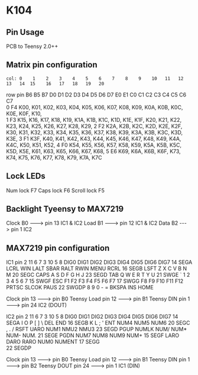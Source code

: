 # K104

Pin Usage
-----------------------------------------------------------------------------------------------------------------
PCB to Teensy 2.0++

Matrix pin configuration
------------------------

    col: 0    1    2    3    4    5    6    7    8    9    10   11   12   13   14  15    16   17   18   19   20   
row pin  B6   B5   B7   D0   D1   D2   D3   D4   D5   D6   D7   E0   E1   C0   C1   C2   C3   C4   C5   C6   C7      
  0 F4	 K00, K01, K02, K03, K04, K05, K06, K07, K08, K09, K0A, K0B, K0C,      K0E, K0F, K10,                     
  1 F3   K15, K16, K17, K18, K19, K1A, K1B, K1C, K1D, K1E, K1F, K20, K21, K22, K23, K24, K25, K26, K27, K28, K29,
  2 F2   K2A, K2B, K2C, K2D, K2E, K2F, K30, K31, K32, K33, K34, K35, K36, K37, K38, K39, K3A, K3B, K3C, K3D, K3E,
  3 F1   K3F, K40, K41, K42, K43, K44, K45, K46, K47, K48, K49, K4A,      K4C,                K50, K51, K52,
  4 F0   K54, K55, K56, K57, K58, K59, K5A, K5B, K5C, K5D, K5E,           K61,      K63,      K65, K66, K67, K68,
  5 E6   K69, K6A, K6B,                K6F,                K73, K74, K75, K76, K77, K78, K79, K7A,      K7C

Lock LEDs
---------
Num lock    F7
Caps lock   F6
Scroll lock F5

Backlight Tyeensy to MAX7219 
----------------------------
Clock  B0 ---> pin 13 IC1 & IC2
Load   B1 ---> pin 12 IC1 & IC2
Data   B2 ---> pin 1  IC2

MAX7219 pin configuration
-------------------------
IC1
pin       2     11    6     7     3     10    5     8
          DIG0  DIG1  DIG2  DIG3  DIG4  DIG5  DIG6  DIG7
 14 SEGA  LCRL  WIN   LALT  SBAR  RALT  RWIN  MENU  RCRL
 16 SEGB  LSFT  Z     X     C     V     B     N     M
 20 SEGC  CAPS  A     S     D     F     G     H     J
 23 SEGD  TAB   Q     W     E     R     T     Y     U
 21 SWGE  `     1     2     3     4     5     6     7
 15 SWGF  ESC   F1    F2    F3    F4    F5    F6    F7
 17 SWGG  F8    F9    F10   F11   F12   PRTSC SLCOK PAUS
 22 SWGDP 8     9     0     -     =     BKSPA INS   HOME

Clock pin 13 ---> pin B0 Teensy
Load  pin 12 ---> pin B1 Teensy
DIN   pin 1  ---> pin 24 IC2 (DOUT)

IC2
pin       2     11    6     7     3     10    5     8
          DIG0  DIG1  DIG2  DIG3  DIG4  DIG5  DIG6  DIG7
 14 SEGA  I     O     P     [     ]     \     DEL   END
 16 SEGB  K     L     ;     '     ENT   NUM4  NUM5  NUM6
 20 SEGC  ,     .     /     RSFT  UARO  NUM1  NMU2  NMU3
 23 SEGD  PGUP  NUMLK NUM/  NUM*  NUM-  NUM. 
 21 SEGE  PGDN  NUM7  NUM8  NUM9  NUM+ 
 15 SEGF  LARO  DARO  RARO  NUM0  NUMENT
 17 SEGG                          
 22 SEGDP

Clock pin 13 ---> pin B0 Teensy
Load  pin 12 ---> pin B1 Teensy
DIN   pin 1  ---> pin B2 Teensy
DOUT  pin 24 ---> pin 1  IC1 (DIN)